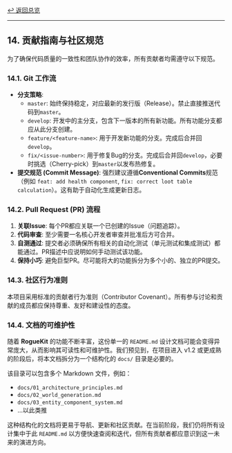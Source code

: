 [&#8617; 返回总览](../README.md)

---

## 14. 贡献指南与社区规范

为了确保代码质量的一致性和团队协作的效率，所有贡献者均需遵守以下规范。

### 14.1. Git 工作流

* **分支策略**:
    * `master`: 始终保持稳定，对应最新的发行版（Release）。禁止直接推送代码到`master`。
    * `develop`: 开发中的主分支，包含下一版本的所有新功能。所有功能分支都应从此分支创建。
    * `feature/<feature-name>`: 用于开发新功能的分支。完成后合并回`develop`。
    * `fix/<issue-number>`: 用于修复Bug的分支。完成后合并回`develop`，必要时挑选（Cherry-pick）到`master`以发布热修复。
* **提交规范 (Commit Message)**: 强烈建议遵循**Conventional Commits**规范（例如 `feat: add health component`, `fix: correct loot table calculation`）。这有助于自动化生成更新日志。

### 14.2. Pull Request (PR) 流程

1.  **关联Issue**: 每个PR都应关联一个已创建的Issue（问题追踪）。
2.  **代码审查**: 至少需要一名核心开发者审查并批准后方可合并。
3.  **自测通过**: 提交者必须确保所有相关的自动化测试（单元测试和集成测试）都能通过。PR描述中应说明如何手动测试该功能。
4.  **保持小巧**: 避免巨型PR。尽可能将大的功能拆分为多个小的、独立的PR提交。

### 14.3. 社区行为准则

本项目采用标准的贡献者行为准则（Contributor Covenant）。所有参与讨论和贡献的成员都应保持尊重、友好和建设性的态度。

### 14.4. 文档的可维护性

随着 **RogueKit** 的功能不断丰富，这份单一的 `README.md` 设计文档可能会变得异常庞大，从而影响其可读性和可维护性。我们预见到，在项目进入 v1.2 或更成熟的阶段后，将本文档拆分为一个结构化的 `docs/` 目录是必要的。

该目录可以包含多个 Markdown 文件，例如：
* `docs/01_architecture_principles.md`
* `docs/02_world_generation.md`
* `docs/03_entity_component_system.md`
* ...以此类推

这种结构化的文档将更易于导航、更新和社区贡献。在当前阶段，我们仍将所有设计集中于此 `README.md` 以方便快速查阅和迭代，但所有贡献者都应意识到这一未来的演进方向。